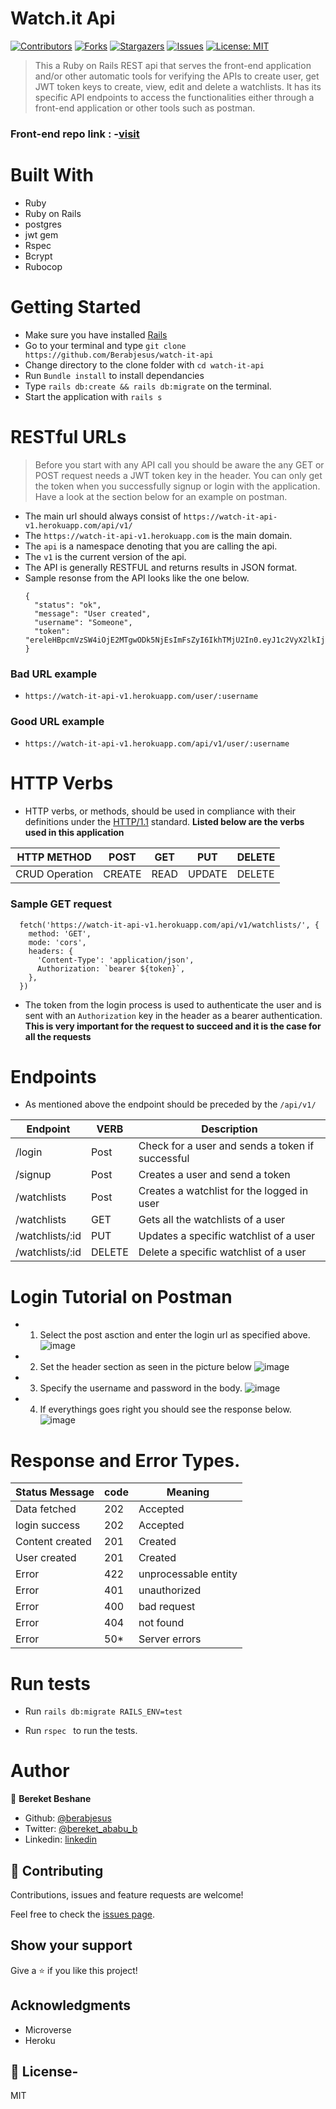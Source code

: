 # Watch.it Api

[![Contributors][contributors-shield]][contributors-url]
[![Forks][forks-shield]][forks-url]
[![Stargazers][stars-shield]][stars-url]
[![Issues][issues-shield]][issues-url]
[![License: MIT][license-shield]][license-url]


> This a Ruby on Rails REST api that serves the front-end application and/or other automatic tools for verifying the APIs to create user, get JWT token keys to create, view, edit and delete a watchlists. It has its specific API endpoints to access the functionalities either through a front-end application or other tools such as postman. 

### Front-end repo link : -[visit](https://github.com/Berabjesus/Watch-it-front-end/tree/working-branch)

# Built With

- Ruby
- Ruby on Rails
- postgres
- jwt gem
- Rspec
- Bcrypt
- Rubocop

# Getting Started
- Make sure you have installed [Rails](https://www.tutorialspoint.com/ruby-on-rails/rails-installation.htm)
- Go to your terminal and type `git clone https://github.com/Berabjesus/watch-it-api`
- Change directory to the clone folder with `cd watch-it-api`
- Run `Bundle install` to install dependancies
- Type `rails db:create && rails db:migrate` on the terminal. 
- Start the application with `rails s`

# RESTful URLs
> Before you start with any API call you should be aware the any GET or POST request needs a JWT token key in the header.
> You can only get the token when you successfully signup or login with the application. Have a look at the section below for an example on postman.

- The main url should always consist of `https://watch-it-api-v1.herokuapp.com/api/v1/` 
- The `https://watch-it-api-v1.herokuapp.com` is the main domain.
- The `api` is a namespace denoting that you are calling the api.
- The `v1` is the current version of the api.
- The API is generally RESTFUL and returns results in JSON format. 
- Sample resonse from the API looks like the one below.
  ``` 
  {
    "status": "ok",
    "message": "User created",
    "username": "Someone",
    "token": "ereleHBpcmVzSW4iOjE2MTgwODk5NjEsImFsZyI6IkhTMjU2In0.eyJ1c2VyX2lkIjoxfQ.RSRqJiESzGh_TG6Yrs5jAYq7hpWb8K1n_797nznPVpw"
  }
  ```
### Bad URL example
- `https://watch-it-api-v1.herokuapp.com/user/:username` 

### Good URL example
- `https://watch-it-api-v1.herokuapp.com/api/v1/user/:username` 

# HTTP Verbs
- HTTP verbs, or methods, should be used in compliance with their definitions under the [HTTP/1.1](http://www.w3.org/Protocols/rfc2616/rfc2616-sec9.html) standard. **Listed below are the verbs used in this application**
  
| HTTP METHOD | POST            | GET       | PUT         | DELETE |
| ----------- | --------------- | --------- | ----------- | ------ |
| CRUD Operation     | CREATE          | READ      | UPDATE      | DELETE |

### Sample GET request
```
  fetch('https://watch-it-api-v1.herokuapp.com/api/v1/watchlists/', {
    method: 'GET',
    mode: 'cors',
    headers: {
      'Content-Type': 'application/json',
      Authorization: `bearer ${token}`,
    },
  })

```
- The token from the login process is used to authenticate the user and is sent with an `Authorization` key in the header as a bearer authentication. **This is very important for the request to succeed and it is the case for all the requests**

# Endpoints
- As mentioned above the endpoint should be preceded by the `/api/v1/`

|  Endpoint     |   VERB  | Description |
| -----------   | --------| ----------- | 
|   /login      | Post    |   Check for a user and sends a token if successful     |
|   /signup     | Post    |   Creates a user and send a token     |
|/watchlists    | Post    |   Creates a watchlist for the logged in user     |
|/watchlists    | GET     |   Gets all the watchlists of a user     |
|/watchlists/:id| PUT     |   Updates a specific watchlist of a user    |
|/watchlists/:id| DELETE  |   Delete a specific watchlist of a user    |

# Login Tutorial on Postman

- 1. Select the post asction and enter the login url as specified above. 
  ![image](https://user-images.githubusercontent.com/64360974/114250910-ee357100-99a7-11eb-9ea5-38a2d3e7b0d4.png)
- 2. Set the header section as seen in the picture below
  ![image](https://user-images.githubusercontent.com/64360974/114250971-1fae3c80-99a8-11eb-91b8-99f265dc95d0.png)
- 3. Specify the username and password in the body.
  ![image](https://user-images.githubusercontent.com/64360974/114251018-47050980-99a8-11eb-870a-bc49fbcf3e74.png)
- 4. If everythings goes right you should see the response below.
  ![image](https://user-images.githubusercontent.com/64360974/114251053-66039b80-99a8-11eb-8378-ee40bbaf847e.png)

# Response and Error Types.

| Status Message | code            | Meaning       |
| ----------- | --------------- | --------- |
| Data fetched     | 202          | Accepted      |
| login success     | 202          | Accepted      |
| Content created     | 201          | Created      |
| User created     | 201          | Created      |
| Error     | 422          | unprocessable entity      |
| Error     | 401          | unauthorized      |
| Error     | 400          | bad request      |
| Error     | 404          | not found      |
| Error     | 50*         | Server errors     |

# Run tests
- Run `rails db:migrate RAILS_ENV=test`

- Run  ```rspec ``` to run the tests.

# Author

👤 **Bereket Beshane**

- Github: [@berabjesus](https://github.com/Berabjesus)
- Twitter: [@bereket_ababu_b](https://twitter.com/bereket_ababu_b)
- Linkedin: [linkedin](https://www.linkedin.com/in/bereketbeshane)

## 🤝 Contributing

Contributions, issues and feature requests are welcome!

Feel free to check the [issues page](https://github.com/Berabjesus/watch-it-api/issues).

## Show your support

Give a ⭐️ if you like this project!

## Acknowledgments

- Microverse
- Heroku

## 📝 License- 

MIT

[contributors-shield]: https://img.shields.io/github/contributors/Berabjesus/watch-it-api
[contributors-url]: https://github.com/Berabjesus/watch-it-api/contributors
[forks-shield]: https://img.shields.io/github/forks/Berabjesus/watch-it-api
[forks-url]:https://github.com/Berabjesus/watch-it-api/network/members
[stars-shield]: https://img.shields.io/github/stars/Berabjesus/watch-it-api
[stars-url]: https://github.com/Berabjesus/watch-it-api/stargazers
[issues-shield]: https://img.shields.io/github/issues/Berabjesus/watch-it-api
[issues-url]: https://github.com/Berabjesus/watch-it-api/issues
[license-shield]: https://img.shields.io/badge/License-MIT-yellow.svg
[license-url]: https://github.com/Berabjesus/watch-it-api/development/LICENSE
